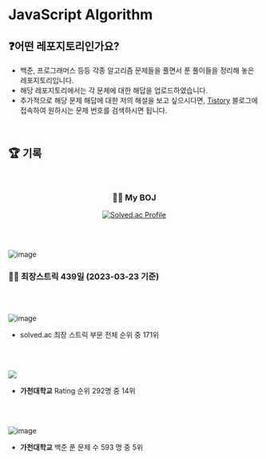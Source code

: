 # JavaScript Algorithm

## ❓어떤 레포지토리인가요?

- 백준, 프로그래머스 등등 각종 알고리즘 문제들을 풀면서 푼 풀이들을 정리해 놓은 레포지토리입니다.
- 해당 레포지토리에서는 각 문제에 대한 해답을 업로드하였습니다.
- 추가적으로 해당 문제 해답에 대한 저의 해설을 보고 싶으시다면, [Tistory](https://bmy1320.tistory.com/) 블로그에 접속하여 원하시는 문제 번호를 검색하시면 됩니다.

<br>

## 🏆 기록

<div align="center">
  <br>
  <h3> 🙋‍♂️ My BOJ</h3>

[![Solved.ac Profile](http://mazassumnida.wtf/api/v2/generate_badge?boj=bmy1320)](https://solved.ac/bmy1320/)

</div>

<br><br>

![image](https://user-images.githubusercontent.com/81623931/227111275-0afa1955-14e8-4faa-a210-1c0188e93b33.png)

  <h3>🏃‍♂️ 최장스트릭 439일 (2023-03-23 기준) </h3>
    
<br><br>
    
![image](https://user-images.githubusercontent.com/81623931/227111453-6f19972f-f72d-46de-80e8-0f251e85b83d.png)
    
- solved.ac 최장 스트릭 부문 전체 순위 중 171위 
    
<br><br>

![](https://i.imgur.com/9zUoBjM.png)

- <b>가천대학교</b> Rating 순위 292명 중 14위

<br><br>

![image](https://user-images.githubusercontent.com/81623931/227112038-cf7a8341-f6c0-4726-ad51-3d400641eb05.png)

- <b>가천대학교</b> 백준 푼 문제 수 593 명 중 5위

<br><br><br>
